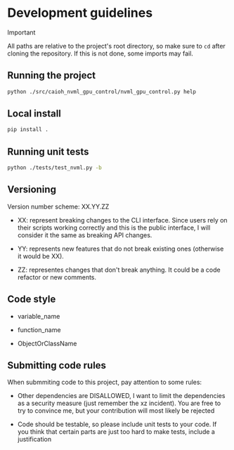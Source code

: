 # Development guidelines

> [!IMPORTANT]  
> All paths are relative to the project's root directory, so make sure to `cd` after cloning the repository. If this is not done, some imports may fail.

## Running the project

```bash
python ./src/caioh_nvml_gpu_control/nvml_gpu_control.py help
```

## Local install

```bash
pip install .
```

## Running unit tests

```bash
python ./tests/test_nvml.py -b
```

## Versioning

Version number scheme: XX.YY.ZZ

* XX: represent breaking changes to the CLI interface. Since users rely on their scripts working correctly and this is the public interface, I will consider it the same as breaking API changes. 

* YY: represents new features that do not break existing ones (otherwise it would be XX).

* ZZ: representes changes that don't break anything. It could be a code refactor or new comments.

## Code style

* variable_name

* function_name

* ObjectOrClassName

## Submitting code rules

When submmiting code to this project, pay attention to some rules:

* Other dependencies are DISALLOWED, I want to limit the dependencies as a security measure (just remember the xz incident). You are free to try to convince me, but your contribution will most likely be rejected

* Code should be testable, so please include unit tests to your code. If you think that certain parts are just too hard to make tests, include a justification